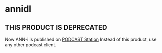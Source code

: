 # annidl

## THIS PRODUCT IS DEPRECATED
Now ANN-i is published on [PODCAST Station](https://podcast.1242.com)
Instead of this product, use any other podcast client.
